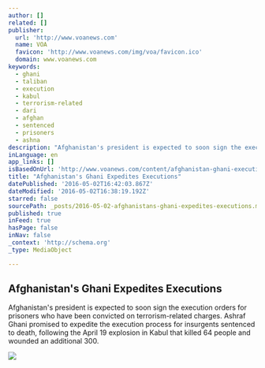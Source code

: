 ```yaml
---
author: []
related: []
publisher:
  url: 'http://www.voanews.com'
  name: VOA
  favicon: 'http://www.voanews.com/img/voa/favicon.ico'
  domain: www.voanews.com
keywords:
  - ghani
  - taliban
  - execution
  - kabul
  - terrorism-related
  - dari
  - afghan
  - sentenced
  - prisoners
  - ashna
description: "Afghanistan's president is expected to soon sign the execution orders for prisoners who have been convicted on terrorism-related charges. Ashraf Ghani promised to expedite the execution process for insurgents sentenced to death, following the April 19 explosion in Kabul that killed 64 people and wounded an additional 300."
inLanguage: en
app_links: []
isBasedOnUrl: 'http://www.voanews.com/content/afghanistan-ghani-executions/3311433.html'
title: "Afghanistan's Ghani Expedites Executions"
datePublished: '2016-05-02T16:42:03.867Z'
dateModified: '2016-05-02T16:38:19.192Z'
starred: false
sourcePath: _posts/2016-05-02-afghanistans-ghani-expedites-executions.md
published: true
inFeed: true
hasPage: false
inNav: false
_context: 'http://schema.org'
_type: MediaObject

---
```

<article style=""><h1>Afghanistan's Ghani Expedites Executions</h1><p>Afghanistan's president is expected to soon sign the execution orders for prisoners who have been convicted on terrorism-related charges. Ashraf Ghani promised to expedite the execution process for insurgents sentenced to death, following the April 19 explosion in Kabul that killed 64 people and wounded an additional 300.</p><img src="http://gdb.voanews.com/228656B9-95E2-4DE5-BD5F-966E1E885229_mw1024_mh1024_s.jpg" /></article>